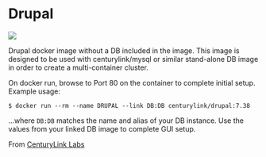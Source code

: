 Drupal
=====================

[![](https://badge.imagelayers.io/centurylink/drupal.svg)](https://imagelayers.io/?images=centurylink/drupal:latest 'Get your own badge on imagelayers.io')

Drupal docker image without a DB included in the image. This image is designed to be used with centurylink/mysql or similar stand-alone DB image in order to create a multi-container cluster.

On docker run, browse to Port 80 on the container to complete initial setup.
Example usage:

`$ docker run --rm --name DRUPAL --link DB:DB centurylink/drupal:7.38`

...where `DB:DB` matches the name and alias of your DB instance. Use the values from your linked DB image to complete GUI setup.

From [CenturyLink Labs](http://www.centurylinklabs.com)
